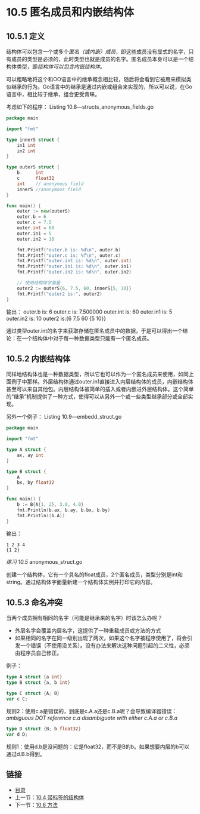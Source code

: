 # 10.5 匿名成员和内嵌结构体

## 10.5.1 定义

结构体可以包含一个或多个*匿名（或内嵌）成员*，即这些成员没有显式的名字，只有成员的类型是必须的，此时类型也就是成员的名字。匿名成员本身可以是一个结构体类型，即*结构体可以包含内嵌结构体*。

可以粗略地将这个和OO语言中的继承概念相比较，随后将会看到它被用来模拟类似继承的行为。Go语言中的继承是通过内嵌或组合来实现的，所以可以说，在Go语言中，相比较于继承，组合更受青睐。

考虑如下的程序：
Listing 10.8—structs_anonymous_fields.go

```go
package main

import "fmt"

type innerS struct {
	in1 int
	in2 int
}

type outerS struct {
	b      int
	c      float32
	int    // anonymous field
	innerS //anonymous field
}

func main() {
	outer := new(outerS)
	outer.b = 6
	outer.c = 7.5
	outer.int = 60
	outer.in1 = 5
	outer.in2 = 10

	fmt.Printf("outer.b is: %d\n", outer.b)
	fmt.Printf("outer.c is: %f\n", outer.c)
	fmt.Printf("outer.int is: %d\n", outer.int)
	fmt.Printf("outer.in1 is: %d\n", outer.in1)
	fmt.Printf("outer.in2 is: %d\n", outer.in2)

	// 使用结构体字面量
	outer2 := outerS{6, 7.5, 60, innerS{5, 10}}
	fmt.Printf("outer2 is:", outer2)
}
```

输出：
    outer.b is: 6
    outer.c is: 7.500000
    outer.int is: 60
    outer.in1 is: 5
    outer.in2 is: 10
    outer2 is:{6 7.5 60 {5 10}}

通过类型outer.int的名字来获取存储在匿名成员中的数据，于是可以得出一个结论：在一个结构体中对于每一种数据类型只能有一个匿名成员。

## 10.5.2 内嵌结构体
同样地结构体也是一种数据类型，所以它也可以作为一个匿名成员来使用，如同上面例子中那样。外层结构体通过outer.in1直接进入内层结构体的成员，内嵌结构体甚至可以来自其他包。内层结构体被简单的插入或者内嵌进外层结构体。这个简单的“继承”机制提供了一种方式，使得可以从另外一个或一些类型继承部分或全部实现。

另外一个例子：
Listing 10.9—embedd_struct.go
```go
package main

import "fmt"

type A struct {
	ax, ay int
}

type B struct {
	A
	bx, by float32
}

func main() {
	b := B{A{1, 2}, 3.0, 4.0}
	fmt.Println(b.ax, b.ay, b.bx, b.by)
	fmt.Println((b.A))
}
```

输出：

    1 2 3 4
    {1 2}

*练习 10.5* anonymous_struct.go

创建一个结构体，它有一个具名的float成员，2个匿名成员，类型分别是int和string。通过结构体字面量新建一个结构体实例并打印它的内容。

## 10.5.3 命名冲突

当两个成员拥有相同的名字（可能是继承来的名字）时该怎么办呢？

  * 外层名字会覆盖内层名字，这提供了一种重载成员或方法的方式
  * 如果相同的名字在同一级别出现了两次，如果这个名字被程序使用了，将会引发一个错误（不使用没关系）。没有办法来解决这种问题引起的二义性，必须由程序员自己修正。

例子：

```go
type A struct {a int}
type B struct {a, b int}

type C struct {A; B}
var c C;
```

  规则2：使用c.a是错误的，到底是c.A.a还是c.B.a呢？会导致编译器错误：*ambiguous DOT reference c.a disambiguate with either c.A.a or c.B.a*

```go
type D struct {B; b float32}
var d D;
```

  规则1：使用d.b是没问题的：它是float32，而不是B的b。如果想要内层的b可以通过d.B.b得到。

## 链接
- [目录](directory.md)
- 上一节：[10.4 带标签的结构体](10.4.md)
- 下一节：[10.6 方法](10.6.md)
